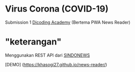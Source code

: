 # Virus Corona  (COVID-19)

Submission 1 [Dicoding Academy](https://www.dicoding.com/) (Bertema PWA News Reader)

# "keterangan"

Menggunakan REST API dari [SINDONEWS](https://berita-news.herokuapp.com)

[DEMO] (https://khasogi27.github.io/news-reader/)
